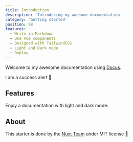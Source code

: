 ```yaml
---
title: Introduction
description: 'Introducing my awesome documentation'
category: 'Getting started'
position: 98
features:
  - Write in Markdown
  - Use Vue components
  - Designed with TailwindCSS
  - Light and Dark mode
  - Deploy
---
```


Welcome to my awesome documentation using [Docus](https://docus.dev).

<alert type="success">

I am a success alert 🚀

</alert>

## Features

<list :items="features"></list>

<p class="flex items-center">Enjoy a documentation with light and dark mode:&nbsp;<color-switcher class="inline-flex ml-2"></color-switcher></p>

## About

This starter is done by the [Nuxt Team](https://nuxtjs.org) under MIT license 💚
